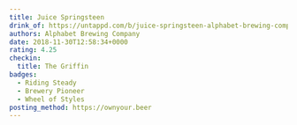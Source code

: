 ```yaml
---
title: Juice Springsteen
drink_of: https://untappd.com/b/juice-springsteen-alphabet-brewing-company/2075762
authors: Alphabet Brewing Company
date: 2018-11-30T12:58:34+0000
rating: 4.25
checkin:
  title: The Griffin
badges:
  - Riding Steady
  - Brewery Pioneer
  - Wheel of Styles
posting_method: https://ownyour.beer
---
```

